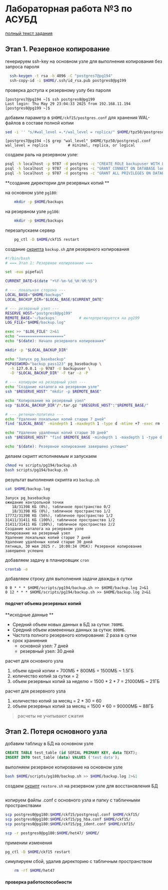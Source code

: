 # Лабораторная работа №3 по АСУБД
[полный текст задания](./full_task.md)

## Этап 1. Резервное копирование 

генерируем ssh-key на основном узле для выполнения копирования без запроса пароля
```bash
  ssh-keygen -t rsa -b 4096 -C "postgres7@pg194"
  ssh-copy-id -i $HOME/.ssh/id_rsa.pub postgres8@pg199

```

проверка доступа к резервному узлу без пароля
```
[postgres7@pg194 ~]$ ssh postgres8@pg199
Last login: Thu May 29 23:04:33 2025 from 192.168.11.194
[postgres8@pg199 ~]$ 
```

добавим параметр в `$HOME/ckf15/postgres.conf` для хранения WAL-файлов в составе полной копии
```bash
sed -i '' "s/#wal_level =.*/wal_level = replica/" $HOME/tpz50/postgresql.conf
```

```
[postgres7@pg194 ~]$ grep "wal_level" $HOME/tpz50/postgresql.conf
wal_level = replica			# minimal, replica, or logical
```

создаем раль на резервном узле: 
```bash 
psql -h localhost -p 9787 -d postgres -c "CREATE ROLE backupuser WITH LOGIN PASSWORD 'backup_pass123';" 
psql -h localhost -p 9787 -d postgres -c "GRANT CONNECT ON DATABASE longgreenmath TO backupuser;"
psql -h localhost -p 9787 -d postgres -c "GRANT ALL PRIVILEGES ON DATABASE longgreenmath TO backupuser;"
```
**создание директории для резервных копий **

на основном узле `pg180`:
```bash 
    mkdir -p $HOME/backups
```

на резервном узле `pg186`:
```bash 
    mkdir -p $HOME/backups
```
перезапускаем сервер 
```bash 
    pg_ctl -D $HOME/ckf15 restart
```
создание [скрипта](./script/pg180/backup.sh) `backup.sh` для резервного копирования 

```bash 
#!/bin/bash
# === Этап 1: Резервное копирование ===

set -euo pipefail

CURRENT_DATE=$(date "+%Y-%m-%d_%H:%M:%S")

# --- локальная сторона ---
LOCAL_BASE="$HOME/backups"
LOCAL_BACKUP_DIR="$LOCAL_BASE/$CURRENT_DATE"

# --- резервный узел ---
RESERVE_HOST="postgres8@pg199"
REMOTE_BASE='~/backups'          # интерпретируется на pg199
LOG_FILE="$HOME/backup.log"

exec >> "$LOG_FILE" 2>&1
echo "===================="
echo "$(date): Начало резервного копирования"

mkdir -p "$LOCAL_BACKUP_DIR"

echo "Запуск pg_basebackup"
PGPASSWORD="backup_pass123" pg_basebackup \
  -h 127.0.0.1 -p 9787 -U backupuser \
  -D "$LOCAL_BACKUP_DIR" -F tar -z -P

# --- копируем на резервный узел ---
echo "Создание каталога на резервном узле"
ssh "$RESERVE_HOST" "mkdir -p $REMOTE_BASE"

echo "Копирование на резервный узел"
scp "$LOCAL_BACKUP_DIR"/*.tar.gz "$RESERVE_HOST":"$REMOTE_BASE/"

# --- ретеншн-политика ---
echo "Удаление локальных копий старше 7 дней"
find "$LOCAL_BASE" -mindepth 1 -maxdepth 1 -type d -mtime +7 -exec rm -rf {} \;

echo "Удаление удалённых копий старше 30 дней"
ssh "$RESERVE_HOST" "find $REMOTE_BASE -mindepth 1 -maxdepth 1 -type d -mtime +30 -exec rm -rf {} \;"

echo "$(date): Резервное копирование завершено успешно"

```

делаем скрипт исполняемым и запускаем 
```bash 
chmod +x scripts/pg194/backup.sh
bash scripts/pg194/backup.sh

```

результат выполнения скрипта из `backup.sh`

```bash
cat $HOME/backup.log
```

```
Запуск pg_basebackup
ожидание контрольной точки
   18/31398 КБ (0%), табличное пространство 0/2
   18/31398 КБ (0%), табличное пространство 1/2
17772/31398 КБ (56%), табличное пространство 1/2
31411/31411 КБ (100%), табличное пространство 1/2
31411/31411 КБ (100%), табличное пространство 2/2
Создание каталога на резервном узле
Копирование на резервный узел
Удаление локальных копий старше 7 дней
Удаление удалённых копий старше 30 дней
пятница, 30 мая 2025 г. 10:00:34 (MSK): Резервное копирование завершено успешно
```

добавляем задачу в планировщик `cron`

```bash
crontab -e 
```
добавляем строку для выполнения задачи дважды в сутки 
```
0 0 * * * $HOME/scripts/pg194/backup.sh >> $HOME/backup.log 2>&1
0 12 * * * $HOME/scripts/pg194/backup.sh >> $HOME/backup.log 2>&1
```

#### подсчет объема резервных копий 

**исходные данные **
- Средний объем новых данных в БД за сутки: `700МБ`.
- Средний объем измененных данных за сутки: `800МБ`.
- Частота полного резервного копирования: 2 раза в сутки 
- срок храниения 
  - основной узел: 7 дней 
  - резервный узел: 30 дней 

расчет для основного узла 
1. объем одной копии = 700МБ + 800МБ = 1500МБ ~ 1.5ГБ
2. количество копий за сутки = 2 
3. объем резервных копий за неделю = 1500 * 2 * 7 = 21000МБ ~ 21ГБ

расчет для резервного узла 
1. количество копий за месяц = 2 * 30 = 60 
2. объем резервных копий за месяц = 1500 * 60 = 90000МБ ~ 88ГБ
   
> расчеты не учитывают сжатия 

## Этап 2. Потеря основного узла 
добавим таблицу в БД на основном узле 
```sql
CREATE TABLE test_table (id SERIAL PRIMARY KEY, data TEXT);
INSERT INTO test_table (data) VALUES ('test data');
```
выполняем резервное копирование на основном узле 
```bash
bash $HOME/scripts/pg180/backup.sh >> $HOME/backup.log 2>&1
```

создаем [скрипт](./script/pg186/restore.sh) `restore.sh` на резервном узле для восстановления БД

```bash

```

копируем файлы .conf с основного узла и папку с табличными пространствами 
```bash
scp postgres0@pg180:$HOME/ckf15/postgresql.conf $HOME/ckf15/
scp postgres0@pg180:$HOME/ckf15/pg_hba.conf $HOME/ckf15/
scp postgres0@pg180:$HOME/ckf15/pg_ident.conf $HOME/ckf15/

scp -r postgres0@pg180:$HOME/het47/ $HOME/

```

применим изменения 
```bash 
pg_ctl -D $HOME/ckf15 restart 
```

симулируем сбой, удалив директорию с табличным пространством 
```bash
    rm -rf $HOME/het47
```

#### проверка работоспособности
